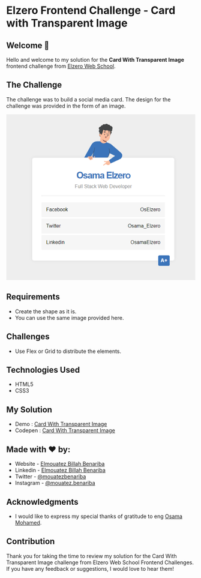 # Elzero Frontend Challenge - Card with Transparent Image

## Welcome 👋

Hello and welcome to my solution for the **Card With Transparent Image** frontend challenge from [Elzero Web School](https://elzero.org/category/challenges/front-end-challenges/).

## The Challenge

The challenge was to build a social media card. The design for the challenge was provided in the form of an image.

![Card with Transparent Image](images/card-with-transparent-img.png)

## Requirements

- Create the shape as it is.
- You can use the same image provided here.

## Challenges

- Use Flex or Grid to distribute the elements.

## Technologies Used

- HTML5
- CSS3

## My Solution

- Demo : [Card With Transparent Image](https://mouatezbenariba.github.io/Elzero-Frontend-Challenges/card-with-transparent-image/)
- Codepen : [Card With Transparent Image](https://codepen.io/mouatezbenariba/pen/xxpzbKG)

## Made with ❤ by:

- Website - [Elmouatez Billah Benariba](https://www.mouatezbenariba.me/)
- Linkedin - [Elmouatez Billah Benariba](https://www.linkedin.com/in/mouatezbenariba/)
- Twitter - [@mouatezbenariba](https://twitter.com/mouatezbenariba)
- Instagram - [@mouatez.benariba](https://www.instagram.com/mouatez.benariba/)

## Acknowledgments

- I would like to express my special thanks of gratitude to eng [Osama Mohamed](https://github.com/OsamaElzero).

## Contribution

Thank you for taking the time to review my solution for the Card With Transparent Image challenge from Elzero Web School Frontend Challenges. If you have any feedback or suggestions, I would love to hear them!
